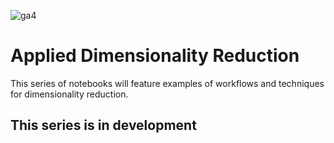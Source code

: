 ![ga4](https://www.google-analytics.com/collect?v=2&tid=G-6VDTYWLKX6&cid=1&en=page_view&sid=1&dl=statmike%2Fvertex-ai-mlops%2FApplied+Dimensionality+Reduction&dt=readme.md)

# Applied Dimensionality Reduction
This series of notebooks will feature examples of workflows and techniques for dimensionality reduction.

## This series is in development